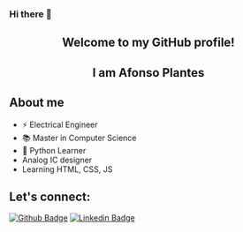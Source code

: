 ### Hi there 👋

<p align="center">
  <h2 align="center">  Welcome to my GitHub profile! </h2>
  <h2 align="center">  I am Afonso Plantes </h2> 
</p>

## About me

- ⚡ Electrical Engineer
- 📚 Master in Computer Science
- 🐍 Python Learner
- Analog IC designer
- Learning HTML, CSS, JS

## Let's connect:
[![Github Badge](https://img.shields.io/badge/-Github-000?style=flat-square&logo=Github&logoColor=white&link=https://github.com/afonsoplantes)](https://github.com/afonsoplantes)
[![Linkedin Badge](https://img.shields.io/badge/-LinkedIn-blue?style=flat-square&logo=Linkedin&logoColor=white&link=https://www.linkedin.com/in/afonsoplantes/)](https://www.linkedin.com/in/afonsoplantes/)
